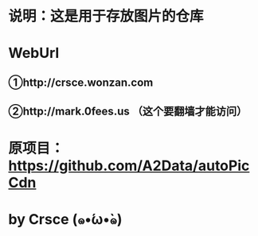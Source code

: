 # 说明：这是用于存放图片的仓库

# WebUrl
## ①http://crsce.wonzan.com
## ②http://mark.0fees.us （这个要翻墙才能访问）

# 原项目：https://github.com/A2Data/autoPicCdn

# by Crsce (๑•́ω•̀๑)
